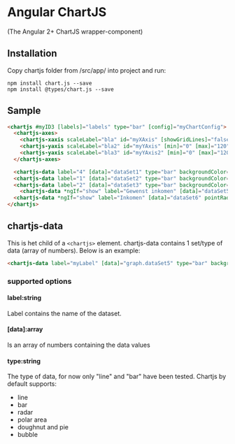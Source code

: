 # Angular ChartJS
(The Angular 2+ ChartJS wrapper-component)

## Installation
Copy chartjs folder from /src/app/ into project and run:

```
npm install chart.js --save
npm install @types/chart.js --save
```

## Sample
```html
<chartjs #myID3 [labels]="labels" type="bar" [config]="myChartConfig">
  <chartjs-axes>
    <chartjs-xaxis scaleLabel="bla" id="myXAxis" [showGridLines]="false" [stacked]="true"></chartjs-xaxis>
    <chartjs-yaxis scaleLabel="bla2" id="myYAxis" [min]="0" [max]="120" [display]="false"></chartjs-yaxis>
    <chartjs-yaxis scaleLabel="bla3" id="myYAxis2" [min]="0" [max]="120" [stacked]="true"></chartjs-yaxis>
  </chartjs-axes>

  <chartjs-data label="4" [data]="dataSet1" type="bar" backgroundColor="#815f86" yAxisId="myYAxis2"></chartjs-data>
  <chartjs-data label="1" [data]="dataSet2" type="bar" backgroundColor="#fff584" yAxisId="myYAxis2"></chartjs-data>
  <chartjs-data label="2" [data]="dataSet3" type="bar" backgroundColor="#f59695" yAxisId="myYAxis2"></chartjs-data>
    <chartjs-data *ngIf="show" label="Gewenst inkomen" [data]="dataSet5" pointRadius="0" borderColor="#815f86" backgroundColor="rgba(129,95,134,.2)" borderWidth="3" type="line" yAxisId="myYAxis"></chartjs-data>
  <chartjs-data *ngIf="show" label="Inkomen" [data]="dataSet6" pointRadius="0" borderColor="#815f86" backgroundColor="rgba(129,95,134,.2)" borderWidth="3" type="line" yAxisId="myYAxis"></chartjs-data>
</chartjs>
```

## chartjs-data
This is het child of a ```<chartjs>``` element. chartjs-data contains 1 set/type of data (array of numbers). Below is an example:
```html
<chartjs-data label="myLabel" [data]="graph.dataSet5" type="bar" backgroundColor="#815f86" yAxisId="myYAxis2"></chartjs-data>
```
### supported options

#### label:string
Label contains the name of the dataset.
#### [data]:array
Is an array of numbers containing the data values
#### type:string
The type of data, for now only "line" and "bar" have been tested.
Chartjs by default supports:
- line
- bar
- radar
- polar area
- doughnut and pie
- bubble